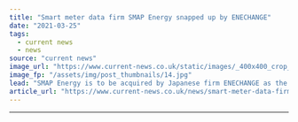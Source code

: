 ```yaml
---
title: "Smart meter data firm SMAP Energy snapped up by ENECHANGE"
date: "2021-03-25"
tags: 
  - current news
  - news
source: "current news"
image_url: "https://www.current-news.co.uk/static/images/_400x400_crop_center-center/SMAP_co-founders-image-SMAP-Energy.jpg"
image_fp: "/assets/img/post_thumbnails/14.jpg"
lead: "​SMAP Energy is to be acquired by Japanese firm ENECHANGE as the two aim to build a +$1 billion energy tech company."
article_url: "https://www.current-news.co.uk/news/smart-meter-data-firm-smap-energy-snapped-up-by-enechange?utm_source=rss-feeds&utm_medium=rss&utm_campaign=rss"
---
```


---
